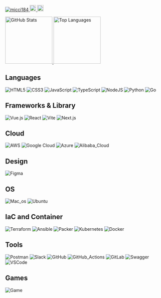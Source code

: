 <div>
  <p align="left">
    <a href="https://github.com/micci184/micci184/">
      <img src="https://komarev.com/ghpvc/?username=micci184" alt="micci184" />
    </a>
    <a href="http://qiita.com/micci184">
      <img height="20" src="https://qiita-badge.apiapi.app/s/micci184/posts.svg" />
    </a>
    <a href="http://qiita.com/micci184">
      <img height="20" src="https://qiita-badge.apiapi.app/s/micci184/contributions.svg" />
    </a>
  </p>
</div>

<div style="clear: both; margin-bottom: 20px;">
  <a href="https://github.com/anuraghazra/github-readme-stats">
    <img
      src="https://github-readme-stats.vercel.app/api?username=micci184&theme=dracula&count_private=true&show_icons=true"
      height="150"
      style="object-fit: cover;" 
      alt="GitHub Stats"
    />
  </a>
  <a href="https://github.com/anuraghazra/github-readme-stats">
    <img
      src="https://github-readme-stats.vercel.app/api/top-langs/?username=micci184&langs_count=8&theme=dracula"
      height="150"
      style="object-fit: cover;" 
      alt="Top Languages"
    />
  </a>
</div>



## Languages

![HTML5](https://img.shields.io/badge/html5-%23E34F26.svg??style=flat-square&logo=html5&logoColor=white)
![CSS3](https://img.shields.io/badge/css3-%23323330.svg??style=flat-square&logo=CSS3&logoColor=white)
![JavaScript](https://img.shields.io/badge/JavaScript-%23007ACC.svg??style=flat-square&logo=JavaScript&logoColor=white)
![TypeScript](https://img.shields.io/badge/TypeScript-007ACC?style=flat-square&logo=typescript&logoColor=white)
![NodeJS](https://img.shields.io/badge/node.js-%6DA55F.svg??style=flat-square&logo=node.js&logoColor=white)
![Python](https://img.shields.io/badge/Python-%23323330.svg??style=flat-square&logo=Python&logoColor=white)
![Go](https://img.shields.io/badge/go-%2300ADD8.svg?style=flat-square&logo=go&logoColor=white)

## Frameworks & Library

![Vue.js](https://img.shields.io/badge/Vue.js-35495E?style=flat-square&logo=Vue.js&logoColor=4FC08D)
![React](https://shields.io/badge/react-black?logo=react&style=flat-square)
![Vite](https://img.shields.io/badge/Vite-B73BFE?style=flat-square&logo=vite&logoColor=FFD62E)
![Next.js](https://img.shields.io/badge/next.js-000000?style=flat-square&logo=nextdotjs&logoColor=white)

## Cloud

![AWS](https://img.shields.io/badge/Amazon_AWS-232F3E?style=flat-square&logo=amazon-aws&logoColor=white)
![Google Cloud](https://img.shields.io/badge/Google_Cloud-4285F4?style=flat-square&logo=google-cloud&logoColor=white)
![Azure](https://img.shields.io/badge/Microsoft_Azure-0089D6?style=flat-square&logo=microsoft-azure&logoColor=white)
![Alibaba_Cloud](https://img.shields.io/badge/Alibaba_Cloud-FF6A00?style=flat-square&logo=alibabacloud&logoColor=white)

## Design

![Figma](https://img.shields.io/badge/figma-%23F24E1E.svg?style=flat-square&logo=figma&logoColor=white)

## OS

![Mac_os](https://img.shields.io/badge/mac%20os-000000?style=flat-square&logo=apple&logoColor=white)
![Ubuntu](https://img.shields.io/badge/Ubuntu-E95420?style=flat-square&logo=ubuntu&logoColor=white)

## IaC and Container

![Terraform](https://img.shields.io/static/v1?style=flat-square&message=Terraform&color=844FBA&logo=Terraform&logoColor=FFFFFF&label=)
![Ansible](https://img.shields.io/badge/ansible-%231A1918.svg?style=flat-square&logo=ansible&logoColor=white)
![Packer](https://img.shields.io/badge/packer-%23E7EEF0.svg?style=flat-square&logo=packer&logoColor=%2302A8EF)
![Kubernetes](https://img.shields.io/badge/kubernetes-%23326ce5.svg?style=flat-square&logo=kubernetes&logoColor=white)
![Docker](https://img.shields.io/badge/docker-%230db7ed.svg?style=flat-square&logo=docker&logoColor=white)

## Tools

![Postman](https://img.shields.io/badge/Postman-FF6C37?style=flat-square&logo=postman&logoColor=white)
![Slack](https://img.shields.io/badge/Slack-4A154B?style=flat-square&logo=slack&logoColor=white)
![GitHub](https://img.shields.io/badge/GitHub-100000?style=flat-square&logo=github&logoColor=white)
![GitHub_Actions](https://img.shields.io/badge/GitHub_Actions-2088FF?style=flat-square&logo=github-actions&logoColor=white)
![GitLab](https://img.shields.io/badge/GitLab-330F63?style=flat-square&logo=gitlab&logoColor=white)
![Swagger](https://img.shields.io/badge/-Swagger-%23Clojure?style=flat-square&logo=swagger&logoColor=white)
![VSCode](https://img.shields.io/badge/VSCode-0078D4?style=flat-square&logo=visual%20studio%20code&logoColor=white)

## Games

![Game](https://img.shields.io/badge/FIFA-B7312F?style=flat-square&logo=fifa&logoColor=white)

